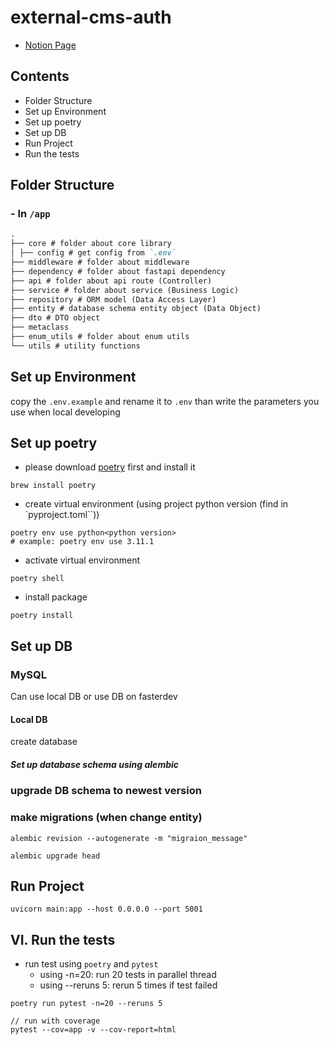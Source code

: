 # external-cms-auth

- [Notion Page](https://www.notion.so/xrexuiux/External-CMS-Auth-9445d5af95f84e628f231a43d173b040)

## Contents

- Folder Structure
- Set up Environment
- Set up poetry
- Set up DB
- Run Project
- Run the tests

## Folder Structure

### - In `/app`

```markdown
.
├── core # folder about core library
│ ├── config # get config from `.env`
├── middleware # folder about middleware
├── dependency # folder about fastapi dependency
├── api # folder about api route (Controller)
├── service # folder about service (Business Logic)
├── repository # ORM model (Data Access Layer)
├── entity # database schema entity object (Data Object)
├── dto # DTO object
├── metaclass
├── enum_utils # folder about enum utils
└── utils # utility functions
```

## Set up Environment

copy the `.env.example` and rename it to `.env` than write the parameters you use when local developing

## Set up poetry

* please download [poetry](https://python-poetry.org/en/latest/) first and install it

 ```shell
brew install poetry
```

* create virtual environment (using project python version (find in `pyproject.toml``))

```shell
poetry env use python<python version>
# example: poetry env use 3.11.1
```

* activate virtual environment

```shell
poetry shell
```

* install package

```shell
poetry install
```

## Set up DB

### MySQL

Can use local DB or use DB on fasterdev

#### Local DB

create database

##### Set up database schema using alembic

### upgrade DB schema to newest version

### make migrations (when change entity)

```shell
alembic revision --autogenerate -m "migraion_message"
```

```shell
alembic upgrade head
```

## Run Project

```shell
uvicorn main:app --host 0.0.0.0 --port 5001
```

## VI. Run the tests

* run test using `poetry` and `pytest`
    * using -n=20: run 20 tests in parallel thread
    * using --reruns 5: rerun 5 times if test failed

```shell
poetry run pytest -n=20 --reruns 5

// run with coverage
pytest --cov=app -v --cov-report=html
```

